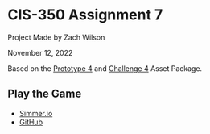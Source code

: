 # CIS-350 Assignment 7
 
Project Made by Zach Wilson

November 12, 2022

Based on the [Prototype 4](https://assetstore.unity.com/packages/templates/tutorials/create-with-code-prototype-4-sumo-battle-146041?_ga=2.185897313.979533425.1604132734-253946993.1568487760) and [Challenge 4](https://assetstore.unity.com/packages/templates/tutorials/create-with-code-challenge-4-soccer-scripting-146046?_ga=2.216201054.979533425.1604132734-253946993.1568487760) Asset Package. 

## Play the Game
- [Simmer.io](https://simmer.io/@Ronis/assignment-7)
- [GitHub](https://github.com/PlatFormPlayZ/CIS-350-Assignment-7/releases/)
